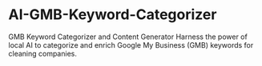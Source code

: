 # AI-GMB-Keyword-Categorizer
GMB Keyword Categorizer and Content Generator Harness the power of local AI to categorize and enrich Google My Business (GMB) keywords for cleaning companies.
